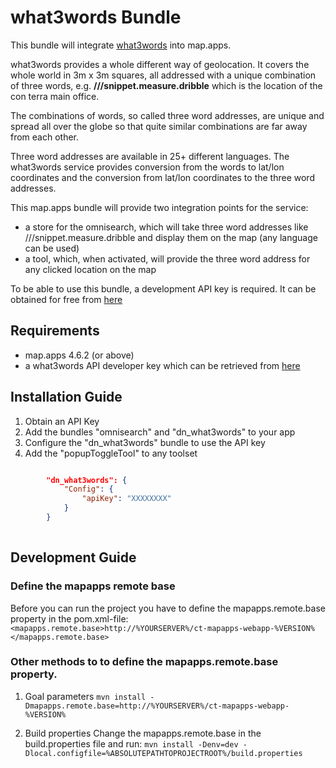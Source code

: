 # what3words Bundle

This bundle will integrate [what3words](https://what3words.com/de/) into map.apps.

what3words provides a whole different way of geolocation. It covers the whole world in 3m x 3m squares, all addressed
with a unique combination of three words, e.g. **///snippet.measure.dribble** which is the location of the con terra main office.

The combinations of words, so called three word addresses, are unique and spread all over the globe so that quite similar 
combinations are far away from each other. 

Three word addresses are available in 25+ different languages. The what3words service provides conversion from the 
words to lat/lon coordinates and the conversion from lat/lon coordinates to the three word addresses.

This map.apps bundle will provide two integration points for the service: 
* a store for the omnisearch, which will take three word addresses like ///snippet.measure.dribble and display them on the map (any language can be used)
* a tool, which, when activated, will provide the three word address for any clicked location on the map

To be able to use this bundle, a development API key is required. It can be obtained for free from [here](https://accounts.what3words.com/register) 


## Requirements
* map.apps 4.6.2 (or above)
* a what3words API developer key which can be retrieved from [here](https://accounts.what3words.com/register)

## Installation Guide

1. Obtain an API Key
2. Add the bundles "omnisearch" and "dn_what3words" to your app
3. Configure the "dn_what3words" bundle to use the API key
4. Add the "popupToggleTool" to any toolset

```json

        "dn_what3words": {
            "Config": {
                "apiKey": "XXXXXXXX"
            }
        }
        
```

## Development Guide
### Define the mapapps remote base
Before you can run the project you have to define the mapapps.remote.base property in the pom.xml-file:
`<mapapps.remote.base>http://%YOURSERVER%/ct-mapapps-webapp-%VERSION%</mapapps.remote.base>`

### Other methods to to define the mapapps.remote.base property.
1. Goal parameters
`mvn install -Dmapapps.remote.base=http://%YOURSERVER%/ct-mapapps-webapp-%VERSION%`

2. Build properties
Change the mapapps.remote.base in the build.properties file and run:
`mvn install -Denv=dev -Dlocal.configfile=%ABSOLUTEPATHTOPROJECTROOT%/build.properties`
